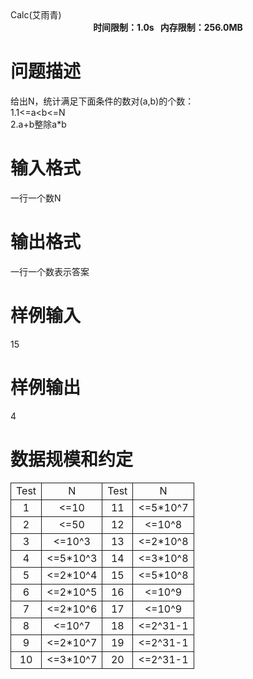 
<meta http-equiv="Content-Type" content="text/html; charset=utf-8"/>
<link type="text/css" href="../../css/Tsinsen2011.css" rel="stylesheet"/>
<div class="probtitle" id="ptit">
Calc(艾雨青)
</div>
<div style="text-align:center;font-size:14px;font-weight:bold;vertical-align:middle;" id="pres">
时间限制：1.0s   内存限制：256.0MB
</div>
<div id="psrc" style="margin-top:20px;display:none;">
<div class="pdsec">
试题来源
</div>
<div class="pdcont">
</div>
</div>
<div id="pcont1" style="margin-top:20px;display:block;">

# 问题描述


<div class="pdcont">
给出N，统计满足下面条件的数对(a,b)的个数：<br/>
1.1&lt;=a&lt;b&lt;=N<br/>
2.a+b整除a*b<br/>
</div>

# 输入格式


<div class="pdcont">
一行一个数N<br/>
</div>

# 输出格式


<div class="pdcont">
一行一个数表示答案<br/>
</div>

# 样例输入


<div class="pddata">
15<br/>
</div>

# 样例输出


<div class="pddata">
4<br/>
</div>

# 数据规模和约定


<div class="pdcont">
<table style="border-collapse:collapse;border:medium none;" cellpadding="2px" cellspacing="0" align="center">
<tbody>
<tr style="border:1pt solid;" align="center">
<td style="border:1pt solid;">
Test
</td>
<td style="border:1pt solid;">
N
</td>
<td style="border:1pt solid;">
Test
</td>
<td style="border:1pt solid;">
N
</td>
</tr>
<tr style="border:1pt solid;" align="center">
<td style="border:1pt solid;">
1
</td>
<td style="border:1pt solid;">
&lt;=10
</td>
<td style="border:1pt solid;">
11
</td>
<td style="border:1pt solid;">
&lt;=5*10^7
</td>
</tr>
<tr style="border:1pt solid;" align="center">
<td style="border:1pt solid;">
2
</td>
<td style="border:1pt solid;">
&lt;=50
</td>
<td style="border:1pt solid;">
12
</td>
<td style="border:1pt solid;">
&lt;=10^8
</td>
</tr>
<tr style="border:1pt solid;" align="center">
<td style="border:1pt solid;">
3
</td>
<td style="border:1pt solid;">
&lt;=10^3
</td>
<td style="border:1pt solid;">
13
</td>
<td style="border:1pt solid;">
&lt;=2*10^8
</td>
</tr>
<tr style="border:1pt solid;" align="center">
<td style="border:1pt solid;">
4
</td>
<td style="border:1pt solid;">
&lt;=5*10^3
</td>
<td style="border:1pt solid;">
14
</td>
<td style="border:1pt solid;">
&lt;=3*10^8
</td>
</tr>
<tr style="border:1pt solid;" align="center">
<td style="border:1pt solid;">
5
</td>
<td style="border:1pt solid;">
&lt;=2*10^4
</td>
<td style="border:1pt solid;">
15
</td>
<td style="border:1pt solid;">
&lt;=5*10^8
</td>
</tr>
<tr style="border:1pt solid;" align="center">
<td style="border:1pt solid;">
6
</td>
<td style="border:1pt solid;">
&lt;=2*10^5
</td>
<td style="border:1pt solid;">
16
</td>
<td style="border:1pt solid;">
&lt;=10^9
</td>
</tr>
<tr style="border:1pt solid;" align="center">
<td style="border:1pt solid;">
7
</td>
<td style="border:1pt solid;">
&lt;=2*10^6
</td>
<td style="border:1pt solid;">
17
</td>
<td style="border:1pt solid;">
&lt;=10^9
</td>
</tr>
<tr style="border:1pt solid;" align="center">
<td style="border:1pt solid;">
8
</td>
<td style="border:1pt solid;">
&lt;=10^7
</td>
<td style="border:1pt solid;">
18
</td>
<td style="border:1pt solid;">
&lt;=2^31-1
</td>
</tr>
<tr style="border:1pt solid;" align="center">
<td style="border:1pt solid;">
9
</td>
<td style="border:1pt solid;">
&lt;=2*10^7
</td>
<td style="border:1pt solid;">
19
</td>
<td style="border:1pt solid;">
&lt;=2^31-1
</td>
</tr>
<tr style="border:1pt solid;" align="center">
<td style="border:1pt solid;">
10
</td>
<td style="border:1pt solid;">
&lt;=3*10^7
</td>
<td style="border:1pt solid;">
20
</td>
<td style="border:1pt solid;">
&lt;=2^31-1
</td>
</tr>
</tbody>
</table>
</div>
</div>
